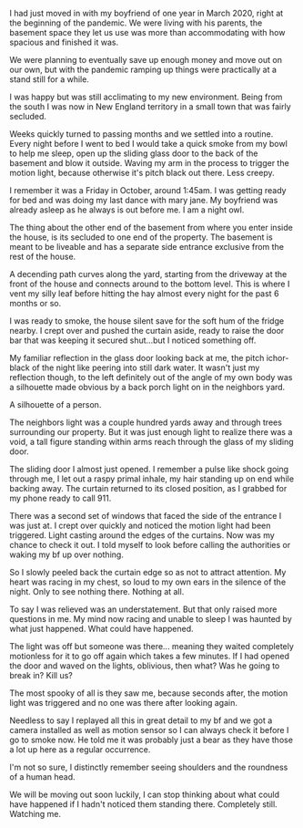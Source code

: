 I had just moved in with my boyfriend of one year in March 2020, right at the beginning of the pandemic. We were living with his parents, the basement space they let us use was more than accommodating with how spacious and finished it was. 

We were planning to eventually save up enough money and move out on our own, but with the pandemic ramping up things were practically at a stand still for a while. 

I was happy but was still acclimating to my new environment. Being from the south I was now in New England territory in a small town that was fairly secluded. 

Weeks quickly turned to passing months and we settled into a routine. Every night before I went to bed I would take a quick smoke from my bowl to help me sleep, open up the sliding glass door to the back of the basement and blow it outside. Waving my arm in the process to trigger the motion light, because otherwise it's pitch black out there. Less creepy. 

I remember it was a Friday in October, around 1:45am. I was getting ready for bed and was doing my last dance with mary jane. My boyfriend was already asleep as he always is out before me. I am a night owl.

The thing about the other end of the basement from where you enter inside the house, is its secluded to one end of the property. The basement is meant to be liveable and has a separate side entrance exclusive from the rest of the house.

A decending path curves along the yard, starting from the driveway at the front of the house and connects around to the bottom level. This is where I vent my silly leaf before hitting the hay almost every night for the past 6 months or so. 

I was ready to smoke, the house silent save for the soft hum of the fridge nearby. I crept over and pushed the curtain aside, ready to raise the door bar that was keeping it secured shut...but I noticed something off. 

My familiar reflection in the glass door looking back at me, the pitch ichor-black of the night like peering into still dark water. It wasn't just my reflection though, to the left definitely out of the angle of my own body was a silhouette made obvious by a back porch light on in the neighbors yard. 

A silhouette of a person. 

The neighbors light was a couple hundred yards away and through trees surrounding our property. But it was just enough light to realize there was a void, a tall figure standing within arms reach through the glass of my sliding door. 

The sliding door I almost just opened. I remember a pulse like shock going through me, I let out a raspy primal inhale, my hair standing up on end while backing away. The curtain returned to its closed position, as I grabbed for my phone ready to call 911. 

There was a second set of windows that faced the side of the entrance I was just at. I crept over quickly and noticed the motion light had been triggered. Light casting around the edges of the curtains. Now was my chance to check it out. I told myself to look before calling the authorities or waking my bf up over nothing.

So I slowly peeled back the curtain edge so as not to attract attention. My heart was racing in my chest, so loud to my own ears in the silence of the night. Only to see nothing there. Nothing at all. 

To say I was relieved was an understatement. But that only raised more questions in me. My mind now racing and unable to sleep I was haunted by what just happened. What could have happened. 

The light was off but someone was there... meaning they waited completely motionless for it to go off again which takes a few minutes. If I had opened the door and waved on the lights, oblivious, then what? Was he going to break in? Kill us? 

The most spooky of all is they saw me, because seconds after, the motion light was triggered and no one was there after looking again. 

Needless to say I replayed all this in great detail to my bf and we got a camera installed as well as motion sensor so I can always check it before I go to smoke now. He told me it was probably just a bear as they have those a lot up here as a regular occurrence. 

I'm not so sure, I distinctly remember seeing shoulders and the roundness of a human head.

We will be moving out soon luckily, I can stop thinking about what could have happened if I hadn't noticed them standing there. Completely still. Watching me.